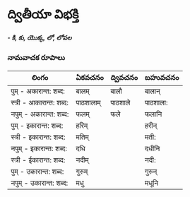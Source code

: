 # ద్వితీయా విభక్తి 
#### *- కి, కు, యొక్క, లో, లోపల*

### నామవాచక రూపాలు 

లింగం | ఏకవచనం     | ద్వివచనం     | బహువచనం 
-------------|---------------|---------------|-----------
पुम् - अकारान्त: शब्द: | बालम् | बालौ | बालान् 
स्त्री - आकारान्त: शब्द: | पाठशालाम् | पाठशाले | पाठशाला:
नपुम् - अकारान्त: शब्द: | फलम् | फले | फलानि
पुम् - इकारान्त: शब्द: | हरिम् | |हरीन् 
स्त्री - इकारान्त: शब्द: | मतिम् || मती: 
नपुम् - इकारान्त: शब्द: | दधि || दधीनि 
स्त्री - ईकारान्त: शब्द: | नदीम् || नदी:
पुम् - उकारान्त: शब्द: | गुरुम् || गुरुन् 
नपुम् - उकारान्त: शब्द: | मधु || मधूनि 